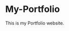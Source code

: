 # My-Portfolio
This is my Portfolio website.
          
             
            
                     
           
        
         
         
          
        
         
     
     
 

